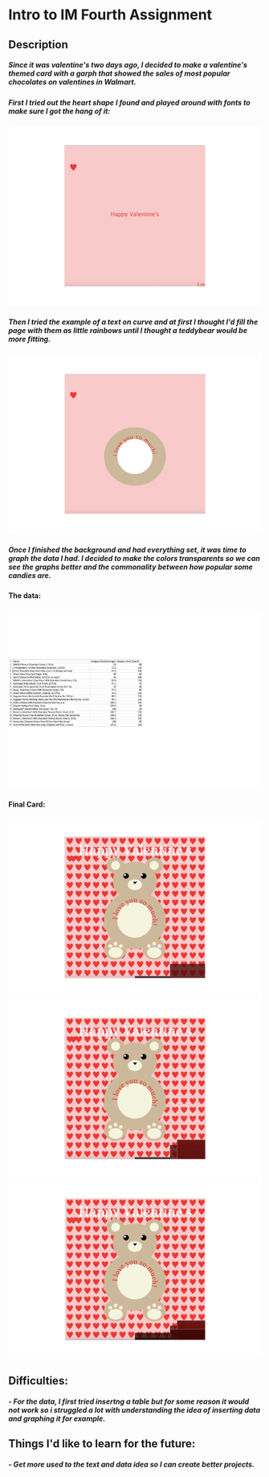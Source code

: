 # Intro to IM Fourth Assignment 
## Description 
##### Since it was valentine's two days ago, I decided to make a valentine's themed card with a garph that showed the sales of most popular chocolates on valentines in Walmart.
 ##### First I tried out the heart shape I found and played around with fonts to make sure I got the hang of it:
 ![](First.jpg)
 ##### Then I tried the example of a text on curve and at first I thought I'd fill the page with them as little rainbows until I thought a teddybear would be more fitting.
 ![](Second.jpg)
 ##### Once I finished the background and had everything set, it was time to graph the data I had. I decided to make the colors transparents so we can see the graphs better and the commonality between how popular some candies are.
 #### The data:
 ![](Data.jpg)
 #### Final Card:
![](Valentinecardwithgraph1.jpg)
 ![](Valentinecardwithgraph2.jpg)
 ![](Valentinecardwithgraph3.jpg)


## Difficulties:
##### - For the data, I first tried insertng a table but for some reason it would not work so i struggled a lot with understanding the idea of inserting data and graphing it for example.

## Things I'd like to learn for the future:
##### - Get more used to the text and data idea so I can create better projects.

